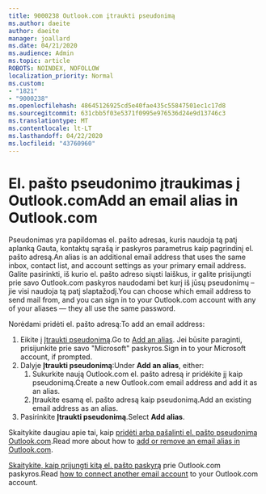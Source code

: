 ```yaml
---
title: 9000238 Outlook.com įtraukti pseudonimą
ms.author: daeite
author: daeite
manager: joallard
ms.date: 04/21/2020
ms.audience: Admin
ms.topic: article
ROBOTS: NOINDEX, NOFOLLOW
localization_priority: Normal
ms.custom:
- "1821"
- "9000238"
ms.openlocfilehash: 48645126925cd5e40fae435c55847501ec1c17d8
ms.sourcegitcommit: 631cbb5f03e5371f0995e976536d24e9d13746c3
ms.translationtype: MT
ms.contentlocale: lt-LT
ms.lasthandoff: 04/22/2020
ms.locfileid: "43760960"
---
```

# <a name="add-an-email-alias-in-outlookcom"></a><span data-ttu-id="a2230-102">El. pašto pseudonimo įtraukimas į Outlook.com</span><span class="sxs-lookup"><span data-stu-id="a2230-102">Add an email alias in Outlook.com</span></span>

<span data-ttu-id="a2230-103">Pseudonimas yra papildomas el. pašto adresas, kuris naudoja tą patį aplanką Gauta, kontaktų sąrašą ir paskyros parametrus kaip pagrindinį el. pašto adresą.</span><span class="sxs-lookup"><span data-stu-id="a2230-103">An alias is an additional email address that uses the same inbox, contact list, and account settings as your primary email address.</span></span> <span data-ttu-id="a2230-104">Galite pasirinkti, iš kurio el. pašto adreso siųsti laiškus, ir galite prisijungti prie savo Outlook.com paskyros naudodami bet kurį iš jūsų pseudonimų – jie visi naudoja tą patį slaptažodį.</span><span class="sxs-lookup"><span data-stu-id="a2230-104">You can choose which email address to send mail from, and you can sign in to your Outlook.com account with any of your aliases — they all use the same password.</span></span>

<span data-ttu-id="a2230-105">Norėdami pridėti el. pašto adresą:</span><span class="sxs-lookup"><span data-stu-id="a2230-105">To add an email address:</span></span>

1. <span data-ttu-id="a2230-106">Eikite į [Įtraukti pseudonimą](https://go.microsoft.com/fwlink/p/?linkid=864833).</span><span class="sxs-lookup"><span data-stu-id="a2230-106">Go to [Add an alias](https://go.microsoft.com/fwlink/p/?linkid=864833).</span></span> <span data-ttu-id="a2230-107">Jei būsite paraginti, prisijunkite prie savo "Microsoft" paskyros.</span><span class="sxs-lookup"><span data-stu-id="a2230-107">Sign in to your Microsoft account, if prompted.</span></span>
2. <span data-ttu-id="a2230-108">Dalyje **Įtraukti pseudonimą**:</span><span class="sxs-lookup"><span data-stu-id="a2230-108">Under **Add an alias**, either:</span></span>
    1. <span data-ttu-id="a2230-109">Sukurkite naują Outlook.com el. pašto adresą ir pridėkite jį kaip pseudonimą.</span><span class="sxs-lookup"><span data-stu-id="a2230-109">Create a new Outlook.com email address and add it as an alias.</span></span>
    2. <span data-ttu-id="a2230-110">Įtraukite esamą el. pašto adresą kaip pseudonimą.</span><span class="sxs-lookup"><span data-stu-id="a2230-110">Add an existing email address as an alias.</span></span>
3. <span data-ttu-id="a2230-111">Pasirinkite **Įtraukti pseudonimą**.</span><span class="sxs-lookup"><span data-stu-id="a2230-111">Select **Add alias**.</span></span>

<span data-ttu-id="a2230-112">Skaitykite daugiau apie tai, kaip [pridėti arba pašalinti el. pašto pseudonimą Outlook.com](https://support.office.com/article/459b1989-356d-40fa-a689-8f285b13f1f2?wt.mc_id=Office_Outlook_com_Alchemy).</span><span class="sxs-lookup"><span data-stu-id="a2230-112">Read more about how to [add or remove an email alias in Outlook.com](https://support.office.com/article/459b1989-356d-40fa-a689-8f285b13f1f2?wt.mc_id=Office_Outlook_com_Alchemy).</span></span>  

<span data-ttu-id="a2230-113">[Skaitykite, kaip prijungti kitą el. pašto paskyrą](https://support.office.com/article/c5224df4-5885-4e79-91ba-523aa743f0ba?wt.mc_id=Office_Outlook_com_Alchemy) prie Outlook.com paskyros.</span><span class="sxs-lookup"><span data-stu-id="a2230-113">Read [how to connect another email account](https://support.office.com/article/c5224df4-5885-4e79-91ba-523aa743f0ba?wt.mc_id=Office_Outlook_com_Alchemy) to your Outlook.com account.</span></span>